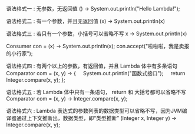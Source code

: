 语法格式一 : 无参数，无返回值
  () -> System.out.println("Hello Lambda!");

语法格式二 : 有一个参数，并且无返回值
  (x) -> System.out.println(x)

语法格式三 : 若只有一个参数，小括号可以省略不写
  x -> System.out.println(x)

Consumer<String> con = (x) -> System.out.println(x);
con.accept("啦啦啦，我是卖报的小行家");

语法格式四 : 有两个以上的参数，有返回值，并且 Lambda 体中有多条语句
Comparator<Integer> com = (x, y) -> {
    System.out.println("函数式接口");
    return Integer.compare(x, y);
};

语法格式五 : 若 Lambda 体中只有一条语句， return 和 大括号都可以省略不写
Comparator<Integer> com = (x, y) -> Integer.compare(x, y);

语法格式六 : Lambda 表达式的参数列表的数据类型可以省略不写，因为JVM编译器通过上下文推断出，数据类型，即“类型推断”
(Integer x, Integer y) -> Integer.compare(x, y);
